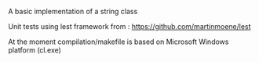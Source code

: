 A basic implementation of a string class

Unit tests using lest framework from : https://github.com/martinmoene/lest

At the moment compilation/makefile is based on Microsoft Windows platform (cl.exe)
